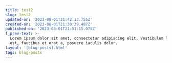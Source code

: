 ```yaml
---
title: test2
slug: test2
updated-on: '2023-08-01T21:42:13.755Z'
created-on: '2023-08-01T21:30:39.487Z'
published-on: '2023-08-01T21:51:15.075Z'
f_prev-text: >-
  Lorem ipsum dolor sit amet, consectetur adipiscing elit. Vestibulum libero
  est, faucibus et erat a, posuere iaculis dolor. 
layout: '[blog-posts].html'
tags: blog-posts
---
```



